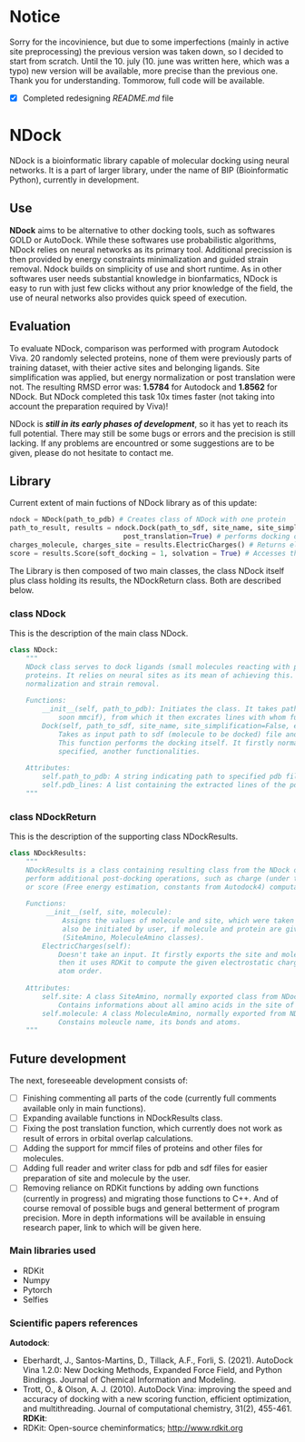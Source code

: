 # Notice
Sorry for the incovinience, but due to some imperfections (mainly in active site preprocessing) the previous version was taken down, so I decided to start from scratch. Until the 10. july (10. june was written here, which was a typo) new version will be available, more precise than the previous one. Thank you for understanding.
Tommorow, full code will be available.
- [X] Completed redesigning *README.md* file

# NDock
NDock is a bioinformatic library capable of molecular docking using neural networks. It is a part of larger library, under the name of BIP (Bioinformatic Python), currently in development. 

## Use
__NDock__ aims to be alternative to other docking tools, such as softwares GOLD or AutoDock. While these softwares use probabilistic algorithms, NDock relies on neural networks as its primary tool. Additional precission is then provided by energy constraints minimalization and guided strain removal. Ndock builds on simplicity of use and short runtime. As in other softwares user needs substantial knowledge in bionfarmatics, NDock is easy to run with just few clicks without any prior knowledge of the field, the use of neural networks also provides quick speed of execution. 

## Evaluation
To evaluate NDock, comparison was performed with program Autodock Viva. 20 randomly selected proteins, none of them were previously parts of training dataset, with theier active sites and belonging ligands. Site simplification was applied, but energy normalization or post translation were not. The resulting RMSD error was: __1.5784__ for Autodock and __1.8562__ for NDock. But NDock completed this task 10x times faster (not taking into account the preparation required by Viva)!

NDock is ***still in its early phases of development***, so it has yet to reach its full potential. There may still be some bugs or errors and the precision is still lacking. If any problems are encountred or some suggestions are to be given, please do not hesitate to contact me.

## Library
Current extent of main fuctions of NDock library as of this update:

```python
ndock = NDock(path_to_pdb) # Creates class of NDock with one protein
path_to_result, results = ndock.Dock(path_to_sdf, site_name, site_simplification=False, energy_normalization=True,
                            post_translation=True) # performs docking on molecule and specified site
charges_molecule, charges_site = results.ElectricCharges() # Returns electrostatic charges of individual atoms, relies on RDKit
score = results.Score(soft_docking = 1, solvation = True) # Accesses the score of finalised docking (docking score)
```

The Library is then composed of two main classes, the class NDock itself plus class holding its results, the NDockReturn class. Both are described below.
### class NDock
This is the description of the main class NDock.

```python
class NDock:
    """
    NDock class serves to dock ligands (small molecules reacting with proteins) into specified 
    proteins. It relies on neural sites as its mean of achieving this. In use are also energy 
    normalization and strain removal. 
    
    Functions:
        __init__(self, path_to_pdb): Initiates the class. It takes path to protein file (currently only pdb, 
            soon mmcif), from which it then excrates lines with whom further functions work.
        Dock(self, path_to_sdf, site_name, site_simplification=False, energy_normalization=True,post_translation=True): 
            Takes as input path to sdf (molecule to be docked) file and site name of previously specified protein.
            This function performs the docking itself. It firstly normalizes input, then uses neural site and, if 
            specified, another functionalities.
            
    Attributes:
        self.path_to_pdb: A string indicating path to specified pdb file.
        self.pdb_lines: A list containing the extracted lines of the pdb file.
    """
```
### class NDockReturn
This is the description of the supporting class NDockResults.

```python
class NDockResults:
    """
    NDockResults is a class containing resulting class from the NDock operations. It serves to 
    perform additional post-docking operations, such as charge (under tha mantle of RDKit)
    or score (Free energy estimation, constants from Autodock4) computations.
    
    Functions:
         __init__(self, site, molecule): 
             Assigns the values of molecule and site, which were taken fromNDock computations. Can 
             also be initiated by user, if molecule and protein are given in rightclass format 
             (SiteAmino, MoleculeAmino classes).
        ElectricCharges(self): 
            Doesn't take an input. It firstly exports the site and molecule as pdb and sdf file respectively,
            then it uses RDKit to compute the given electrostatic charges which it outputs in lists, by 
            atom order.
            
    Attributes:
        self.site: A class SiteAmino, normally exported class from NDock, but can be created by user.
            Contains informations about all amino acids in the site of the protein.
        self.molecule: A class MoleculeAmino, normally exported from NDock, but can be created by user.
            Constains moleucle name, its bonds and atoms. 
    """
```
## Future development
The next, foreseeable development consists of: 
- [ ] Finishing commenting all parts of the code (currently full comments available only in main functions).
- [ ] Expanding available functions in NDockResults class.
- [ ] Fixing the post translation function, which currently does not work as result of errors in orbital overlap calculations. 
- [ ] Adding the support for mmcif files of proteins and other files for molecules.
- [ ] Adding full reader and writer class for pdb and sdf files for easier preparation of site and molecule by the user.
- [ ] Removing reliance on RDKit functions by adding own functions (currently in progress) and migrating those functions to C++.
And of course removal of possible bugs and general betterment of program precision.
More in depth informations will be available in ensuing research paper, link to which will be given here.

### Main libraries used
- RDKit
- Numpy
- Pytorch
- Selfies

### Scientific papers references
__Autodock__:
- Eberhardt, J., Santos-Martins, D., Tillack, A.F., Forli, S. (2021). AutoDock Vina 1.2.0: New Docking Methods, Expanded Force Field, and Python Bindings. Journal of Chemical Information and Modeling.
- Trott, O., & Olson, A. J. (2010). AutoDock Vina: improving the speed and accuracy of docking with a new scoring function, efficient optimization, and multithreading. Journal of computational chemistry, 31(2), 455-461.
__RDKit__:
- RDKit: Open-source cheminformatics; http://www.rdkit.org
